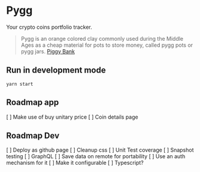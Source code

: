 # Pygg
Your crypto coins portfolio tracker.

> Pygg is an orange colored clay commonly used during the Middle Ages as a cheap material for pots to store money, called pygg pots or pygg jars. [Piggy Bank](https://en.wikipedia.org/wiki/Piggy_bank)

## Run in development mode
`yarn start`

## Roadmap app
[ ] Make use of buy unitary price
[ ] Coin details page

## Roadmap Dev
[ ] Deploy as github page
[ ] Cleanup css
[ ] Unit Test coverage
[ ] Snapshot testing
[ ] GraphQL
[ ] Save data on remote for portability
[ ] Use an auth mechanism for it
[ ] Make it configurable
[ ] Typescript?
